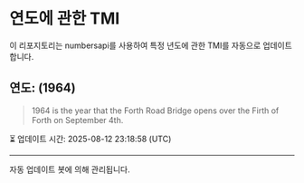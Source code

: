 
# 연도에 관한 TMI

이 리포지토리는 numbersapi를 사용하여 특정 년도에 관한 TMI를 자동으로 업데이트합니다.

## 연도: (1964)
> 1964 is the year that the Forth Road Bridge opens over the Firth of Forth on September 4th.

⏳ 업데이트 시간: 2025-08-12 23:18:58 (UTC)

---
자동 업데이트 봇에 의해 관리됩니다.
